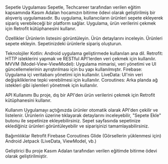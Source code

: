 Sepetle Uygulaması
Sepetle, Techcareer tarafından verilen eğitim kapsamında Kasım Adalan hocamızın bitirme ödevi olarak geliştirilmiş bir alışveriş uygulamasıdır. Bu uygulama, kullanıcıların ürünleri sepete ekleyerek sipariş verebileceği bir platform sağlar. Uygulama, ürün verilerini çekmek için Retrofit kütüphanesini kullanır.

Özellikler
Ürünlerin listesini görüntüleyin.
Ürün detaylarını inceleyin.
Ürünleri sepete ekleyin.
Sepetinizdeki ürünlerle sipariş oluşturun.

Teknolojiler
Kotlin: Android uygulama geliştirmede kullanılan ana dil.
Retrofit: HTTP isteklerini yapmak ve RESTful API'lerden veri çekmek için kullanılır.
MVVM (Model-View-ViewModel): Uygulama mimarisi, veri yönetimi ve UI güncellemelerinin ayrıştırılması için bu yapı kullanılmıştır.
Firebase: Uygulama içi veritabanı yönetimi için kullanılır.
LiveData: UI'nin veri değişikliklerine tepki verebilmesi için kullanılır.
Coroutines: Arka planda ağ istekleri gibi işlemleri yönetmek için kullanılır.

API Kullanımı
Bu proje, dış bir API'den ürün verilerini çekmek için Retrofit kütüphanesini kullanır. 

Kullanım
Uygulamayı açtığınızda ürünler otomatik olarak API'den çekilir ve listelenir.
Ürünlerin üzerine tıklayarak detaylarını inceleyebilir, "Sepete Ekle" butonu ile sepetinize ekleyebilirsiniz.
Sepet sayfasında sepetinize eklediğiniz ürünleri görüntüleyebilir ve siparişinizi tamamlayabilirsiniz.

Bağımlılıklar
Retrofit
Firebase
Coroutines
Glide (Görsellerin yüklenmesi için)
Android Jetpack (LiveData, ViewModel, vb.)

Geliştirici
Bu proje Kasım Adalan tarafından verilen eğitimde bitirme ödevi olarak geliştirilmiştir.
